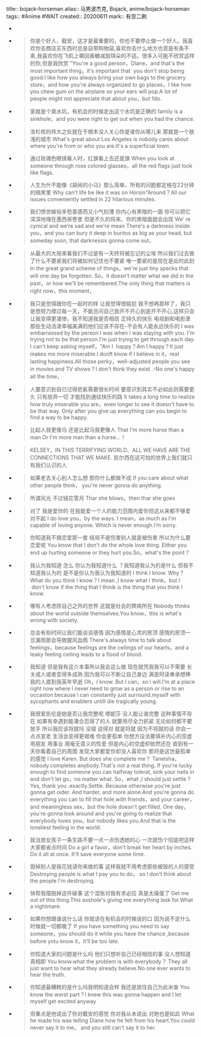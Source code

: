 title:: bojack-horseman
alias:: 马男波杰克, Bojack, anime/bojack-horseman
tags:: #Anime #WAIT 
created:: 20200611
mark:: 有空二刷

-
- > 你是个好人，截安，这才是最重要的，你也不要停止做一个好人。我喜欢你去商店买东西时总是自带购物袋,喜欢你去什么地方也意是有条不素,我喜欢你在飞机上嚼回香糖减扇琪朵的不适。很多入可能不欣赏这样的你,但是我欣赏
  > "You're a good person，Dlane，and that's the most important thing，it's important that  you don't stop being good.I like how you always bring your own bags to the grocery store，and how you're always organized to go places，I like how you chew gum on the airplane so your ears will pop.A lot of people might not appreciate that about you，but 1do.
- > 家就是个臭水坑，有机会的时候走出这个水坑是正确的
  > family is a sinkhole，and you were right to get out when you had the chance.
- > 洛杉核的伟大之处就在于根本没人关心你是谁你从哪儿来 那就是一个肤浅的城市
  > What's great about Los Angeles is nobody cares about where you're from or who you are.It's a superficial town
- > 通过玫瑰色眼镜看人时，红旗看上去还是旗
  > When you look at someone through rose colored glasses，all the red flags just look like flags.
- > 人生为什不能像《胡闹的小马》那么简单，所有的问题都定格在22分钟的搞笑里
  > Why can't life be like it was on Horsin"Around？All our issues conveniently settled in 22 hilarious minutes.
- > 我们愤世嫉俗多愁善感而又小气刻薄 你内心有黑暗的一面 你可以把它深深地理在墨西哥卷里 但是不久的将来、你的黑暗面就会出现
  > We’ re cynical and we’re sad and we're mean There's a darkness inside you，and you can bury it deep in buritos as big as your head, but someday soon, that darknessis gonna come out，
- > 从最大的大局来看我们不过是有一天终将被忘记的尘埃 所以我们过去做了什么不要紧我们将被如何记住也不要紧 唯一要紧的是现在是此时此刻
  > In the great grand scheme of things，we're just tiny specks that will one day be forgotten. So，it doesn't matter what we did in the past，or how we'll be remembered.The only thing that matters is right now，this moment，
- > 我只是觉得跟你在一起时的样 让我觉得很尴尬 我不想再那样了，我只是想努力撑过每一天，不能总问自己我开不开心到底开不开心,这样只会让我变得更凄惨。我不知道我是否相信 正持久的快乐 电视剧和电影里 那些生动活泼幸福美满的他们应该不存在-不会有人能永远快乐的
  > I was embarrassed by the person l was when I was staying with you. I'm trying not to be that person.I'm just trying to get through.each day. I can't keep asking myself，"Am I  happy？Am I happy？It just makes me more miserable.I donft know if I believe in it，real lasting happiness.All those perky，well-adjusted people you see in movies and TV shows？I don't think they exist .-No one's happy all the time，
- > 人要意识到自已过得悲氨需要很长时间 要意识到其实不必如此则需要更久 只有放弃一切 才能找到通往快乐的路
  > It takes a long time to realize how truly miserable you are，even longer to see it doesn't have to be that way. Only after you give up everything can you begin to find a way to be happy.
- > 比起人我更像马 还是比起马我更像人
  > That I'm more horse than a man Or I'm more man than a horse...！
- > KELSEY，IN THIS TERRIFYING WORLD、ALL WE HAVE ARE THE CONNECTIONS THAT WE MAKE.
  > 凯尔西在这可怕的世界上我们就只有我们认识的人
- > 如果老去关心别人怎么想 那你什么都做不成
  > If you care about what other people think， you're never gonna do anything.
- > 所谓风光 不过镜花雪月
  > Thar she blows，then thar she goes
- > 对了 我是爱你的 在我能爱一个人的能力范围内爱你但这从来都不够爱 对不起
  > I do love you，by the ways. I mean，as much as I'm capable of loving anyone. Which is never enough.I’m sorry.
- > 你知道我不搞恋爱那一套 结局不是伤害别人就是被伤害 所以为什么要恋爱呢
  > You know that I don't do the whole love thing. Either you end up hurting someone or they hurt you.So，what's the point？
- > 我认为我知道 怎么 你认为我知道什么 ？我知道我认为的是什么 但我不知道我认为的 是不是你认为我认为我知道的
  > I think l know. Why？What do you think I know？I mean ,I know what I think，but I  don't know if the thing that I thinik is the thing that you think l know.
- > 哪有人考虑除自己之外的世界 这就是社会的弊病所在
  > Nobody thinks about the world outside themselves.You know，this is what's wrong with society.
- > 总会有些时间让我们能谈谈感情 因为感情是心灵的房顶 感情的房顶一旦漏雨那会导致腥风血雨
  > There's.always time to talk about feelings，because feelings are the ceilings of our hearts，and a leaky feeling ceiling leads to a flood of blood.
- > 我知道 但是我有这介本事所以我会这么做 现在就凭我我可以不需要 长关成人或者变得多成熟 因为我可以不断让自己身边 满是阿读奉承想捧我的人直到我英年早逝
  > Oh，I know. But I can，so l will.I’m at a place right now where l never need to grow as a person or rise to an occaston because l can constantly just surround.myself with sycophants and enablers untill die tragically young.
- > 我很爱凯伦是她是否让我完整呢
  > 塔妮莎 没人能让谁完整 这种事情不存在 如果有幸遇到能凑合忍得了的人 就要用尽全力抓紧 无论如何都不要放手
  > 所以我应该将就吗
  > 没错 说得对 就是将就 因为不将就的话 你会一点点变老 生活会变得更艰难 你会更孤单 你想方设法要填补内心的空虚 用朋友 用事业 用毫无意义的性爱 但是内心的空虚却依然还在 直到有一天你看着自己的周围 发现大家都爱你却没人喜欢你 那将是这世最孤单的感觉
  > I love Karen. But does she complete me？
  > Taneisha，nobody.completes anybody.That's not a real thing. If you're lucky enough to find someone you can halfway tolerat, sink your nails in and don't let go，no matter what.
  > So，what ,I should just settle ?
  > Yes, thank you .exactly.Settle. Because otherwise you're just gonna get oider. And harder, and more alone.And you're gonna do everything you can to fill that hole.with friends，and your career，and meaningless sex，but the hole doesn't get filled. One day，you're gonna look around and you're going to realize that everybody loves you，but nobody likes you.And that is the loneliest feeling in the world.
- > 就当放女孩子一条生路不要一点一点伤透她的心 一次就伤个彻底吧这样大家都省点时间
  > Do a girl a favor，don't break her heart by inches. Do it all at once. It'll save everyone some time.
- > 毁掉别人是我花钱请你来做的事 这样我就不用考虑那些被毁的人的感受
  > Destroying people is what I pay you to do， so l don’t think about the people I'm destroying.
- > 快帮我摆脱掉这件破事 这个混账对我有求必应 真是太操蛋了
  > Get me out of this thing.This asshole's giving me everything lask for.What a nightmare.
- > 如果你想跟谁说什么话 你就该在有机会的时候说的口 因为说不定什么时候就一切都晚了
  > If you have something you need to say someone，you should do it while you have the chance ,because before yotu know it，it’ll be too late.
- > 你知道大家的问题是什么吗 他们只想听自己已经相信的事 没人想知道真相即
  > You know.what the problem is with everybody？ They all just want to hear what they already believe.No one ever wants to hear the truth.
- > 你知道最糟糕的是什么吗我明知道会样 我还是放住自己为此米奋
  > You know the worst part？I knew this was gonna happen and I let myself get excited anyway
- > 但重点是他说出了你对戴安的感觉 你对我从未说出 对她也是如此
  > What he made his was telling Diane how he felt from his heart.You could never say it to me， and you still can't say it to her.